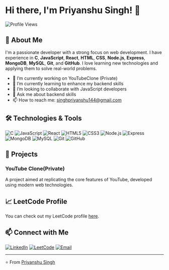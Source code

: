 # Hi there, I'm Priyanshu Singh! 👋

![Profile Views](https://komarev.com/ghpvc/?username=Priyanshu-Bhriguvanshi&color=brightgreen)

## 🚀 About Me

I'm a passionate developer with a strong focus on web development. I have experience in **C**, **JavaScript**, **React**, **HTML**, **CSS**, **Node.js**, **Express**, **MongoDB**, **MySQL**, **Git**, and **GitHub**. I love learning new technologies and applying them to solve real-world problems.

- 🔭 I’m currently working on YouTubeClone (Private)
- 🌱 I’m currently learning to enhance my backend skills
- 👯 I’m looking to collaborate with JavaScript developers
- 💬 Ask me about backend skills
- 📫 How to reach me: singhpriyanshu144@gmail.com

## 🛠️ Technologies & Tools

![C](https://img.shields.io/badge/C-%2300599C.svg?&style=for-the-badge&logo=c&logoColor=white)
![JavaScript](https://img.shields.io/badge/javascript-%23F7DF1E.svg?&style=for-the-badge&logo=javascript&logoColor=black)
![React](https://img.shields.io/badge/react-%2320232a.svg?&style=for-the-badge&logo=react&logoColor=%2361DAFB)
![HTML5](https://img.shields.io/badge/html5-%23E34F26.svg?&style=for-the-badge&logo=html5&logoColor=white)
![CSS3](https://img.shields.io/badge/css3-%231572B6.svg?&style=for-the-badge&logo=css3&logoColor=white)
![Node.js](https://img.shields.io/badge/node.js-%2343853D.svg?&style=for-the-badge&logo=node.js&logoColor=white)
![Express](https://img.shields.io/badge/express-%23404d59.svg?&style=for-the-badge&logo=express&logoColor=%2361DAFB)
![MongoDB](https://img.shields.io/badge/mongodb-%2347A248.svg?&style=for-the-badge&logo=mongodb&logoColor=white)
![MySQL](https://img.shields.io/badge/mysql-%234479A1.svg?&style=for-the-badge&logo=mysql&logoColor=white)
![Git](https://img.shields.io/badge/git-%23F05033.svg?&style=for-the-badge&logo=git&logoColor=white)
![GitHub](https://img.shields.io/badge/github-%23121011.svg?&style=for-the-badge&logo=github&logoColor=white)

## 💼 Projects

### YouTube Clone(Private)
A project aimed at replicating the core features of YouTube, developed using modern web technologies.

## 📈 LeetCode Profile

You can check out my LeetCode profile [here](https://leetcode.com/u/Priyanshu_Bhriguvanshi/).



## 📫 Connect with Me

[![LinkedIn](https://img.shields.io/badge/linkedin-%230077B5.svg?&style=for-the-badge&logo=linkedin&logoColor=white)](https://www.linkedin.com/in/priyanshusinghupps/)
[![LeetCode](https://img.shields.io/badge/LeetCode-%23FFA116.svg?&style=for-the-badge&logo=leetcode&logoColor=black)](https://leetcode.com/u/Priyanshu_Bhriguvanshi/)
[![Email](https://img.shields.io/badge/email-%23D14836.svg?&style=for-the-badge&logo=gmail&logoColor=white)](mailto:singhpriyanshu144@gmail.com)

---

⭐️ From [Priyanshu Singh](https://github.com/Priyanshu-Bhriguvanshi)
